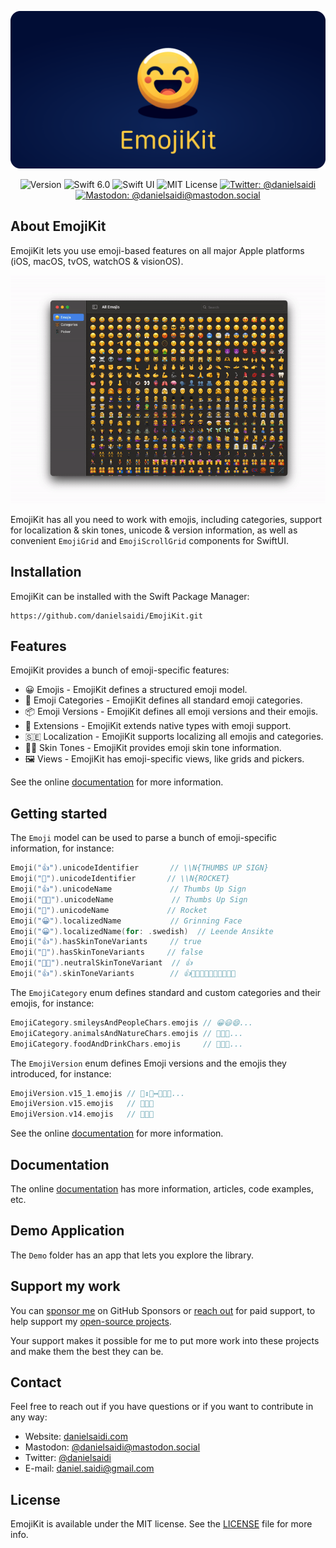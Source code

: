 <p align="center">
    <img src ="Resources/Logo_GitHub.png" alt="EmojiKit Logo" title="EmojiKit" />
</p>

<p align="center">
    <img src="https://img.shields.io/github/v/release/danielsaidi/EmojiKit?color=%2300550&sort=semver" alt="Version" />
    <img src="https://img.shields.io/badge/Swift-6.0-orange.svg" alt="Swift 6.0" />
    <img src="https://img.shields.io/badge/platform-SwiftUI-blue.svg" alt="Swift UI" title="Swift UI" />
    <img src="https://img.shields.io/github/license/danielsaidi/ApiKit" alt="MIT License" title="MIT License" />
        <a href="https://twitter.com/danielsaidi"><img src="https://img.shields.io/twitter/url?label=Twitter&style=social&url=https%3A%2F%2Ftwitter.com%2Fdanielsaidi" alt="Twitter: @danielsaidi" title="Twitter: @danielsaidi" /></a>
    <a href="https://mastodon.social/@danielsaidi"><img src="https://img.shields.io/mastodon/follow/000253346?label=mastodon&style=social" alt="Mastodon: @danielsaidi@mastodon.social" title="Mastodon: @danielsaidi@mastodon.social" /></a>
</p>



## About EmojiKit

EmojiKit lets you use emoji-based features on all major Apple platforms (iOS, macOS, tvOS, watchOS & visionOS).

<p align="center">
    <img src ="Resources/Demo.gif" width="750" />
</p>

EmojiKit has all you need to work with emojis, including categories, support for localization & skin tones, unicode & version information, as well as convenient ``EmojiGrid`` and ``EmojiScrollGrid`` components for SwiftUI.



## Installation

EmojiKit can be installed with the Swift Package Manager:

```
https://github.com/danielsaidi/EmojiKit.git
```


## Features

EmojiKit provides a bunch of emoji-specific features:

* 😀 Emojis - EmojiKit defines a structured emoji model.
* 🐻 Emoji Categories - EmojiKit defines all standard emoji categories.
* 📦 Emoji Versions - EmojiKit defines all emoji versions and their emojis.
* 🧩 Extensions - EmojiKit extends native types with emoji support.
* 🇸🇪 Localization - EmojiKit supports localizing all emojis and categories.
* 👍🏾 Skin Tones - EmojiKit provides emoji skin tone information.
* 🖼️ Views - EmojiKit has emoji-specific views, like grids and pickers.

See the online [documentation][Documentation] for more information.



## Getting started

The `Emoji` model can be used to parse a bunch of emoji-specific information, for instance:

```swift
Emoji("👍").unicodeIdentifier       // \\N{THUMBS UP SIGN}
Emoji("🚀").unicodeIdentifier       // \\N{ROCKET}
Emoji("👍").unicodeName             // Thumbs Up Sign
Emoji("👍🏿").unicodeName             // Thumbs Up Sign
Emoji("🚀").unicodeName             // Rocket
Emoji("😀").localizedName           // Grinning Face
Emoji("😀").localizedName(for: .swedish)  // Leende Ansikte
Emoji("👍").hasSkinToneVariants     // true
Emoji("🚀").hasSkinToneVariants     // false
Emoji("👍🏿").neutralSkinToneVariant  // 👍
Emoji("👍").skinToneVariants        // 👍👍🏻👍🏼👍🏽👍🏾👍🏿
```

The `EmojiCategory` enum defines standard and custom categories and their emojis, for instance:

```swift
EmojiCategory.smileysAndPeopleChars.emojis // 😀😃😄...
EmojiCategory.animalsAndNatureChars.emojis // 🐶🐱🐭...
EmojiCategory.foodAndDrinkChars.emojis     // 🍏🍎🍐...
```

The `EmojiVersion` enum defines Emoji versions and the emojis they introduced, for instance:

```swift
EmojiVersion.v15_1.emojis // 🙂‍↕️🙂‍↔️👩‍🦽‍➡️...
EmojiVersion.v15.emojis   // 🫨🫸🫷
EmojiVersion.v14.emojis   // 🫠🫢🫣
```

See the online [documentation][Documentation] for more information.



## Documentation

The online [documentation][Documentation] has more information, articles, code examples, etc.



## Demo Application

The `Demo` folder has an app that lets you explore the library. 



## Support my work 

You can [sponsor me][Sponsors] on GitHub Sponsors or [reach out][Email] for paid support, to help support my [open-source projects][OpenSource].

Your support makes it possible for me to put more work into these projects and make them the best they can be.



## Contact

Feel free to reach out if you have questions or if you want to contribute in any way:

* Website: [danielsaidi.com][Website]
* Mastodon: [@danielsaidi@mastodon.social][Mastodon]
* Twitter: [@danielsaidi][Twitter]
* E-mail: [daniel.saidi@gmail.com][Email]



## License

EmojiKit is available under the MIT license. See the [LICENSE][License] file for more info.



[Email]: mailto:daniel.saidi@gmail.com

[Website]: https://danielsaidi.com
[GitHub]: https://github.com/danielsaidi
[Twitter]: https://twitter.com/danielsaidi
[Mastodon]: https://mastodon.social/@danielsaidi
[OpenSource]: https://danielsaidi.com/opensource
[Sponsors]: https://github.com/sponsors/danielsaidi

[Documentation]: https://danielsaidi.github.io/EmojiKit

[License]: https://github.com/danielsaidi/EmojiKit/blob/main/LICENSE
